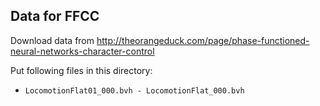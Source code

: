 ## Data for FFCC
Download data from http://theorangeduck.com/page/phase-functioned-neural-networks-character-control

Put following files in this directory:

-  `LocomotionFlat01_000.bvh - LocomotionFlat_000.bvh`





